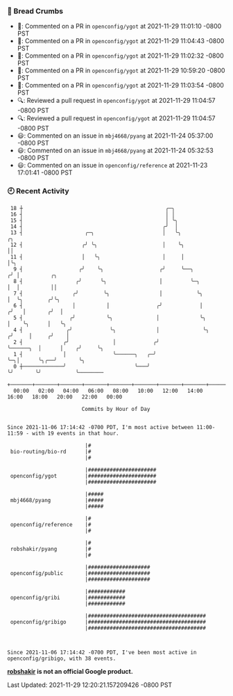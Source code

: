 ### 🍞 Bread Crumbs

 * 💬: Commented on a PR in  `openconfig/ygot` at 2021-11-29 11:01:10 -0800 PST
 * 💬: Commented on a PR in  `openconfig/ygot` at 2021-11-29 11:04:43 -0800 PST
 * 💬: Commented on a PR in  `openconfig/ygot` at 2021-11-29 11:02:32 -0800 PST
 * 💬: Commented on a PR in  `openconfig/ygot` at 2021-11-29 10:59:20 -0800 PST
 * 💬: Commented on a PR in  `openconfig/ygot` at 2021-11-29 11:03:54 -0800 PST
 * 🔍: Reviewed a pull request in  `openconfig/ygot` at 2021-11-29 11:04:57 -0800 PST
 * 🔍: Reviewed a pull request in  `openconfig/ygot` at 2021-11-29 11:04:57 -0800 PST
 * 😃: Commented on an issue in `mbj4668/pyang` at 2021-11-24 05:37:00 -0800 PST
 * 😃: Commented on an issue in `mbj4668/pyang` at 2021-11-24 05:32:53 -0800 PST
 * 😃: Commented on an issue in `openconfig/reference` at 2021-11-23 17:01:41 -0800 PST

### 🕘 Recent Activity
```
 18 ┼                                              ╭─╮
 16 ┤                                              │ │
 15 ┤                                              │ ╰╮
 14 ┤                                             ╭╯  │
 13 ┤                    ╭─╮                      │   ╰╮                     ╭╮
 12 ┤                   ╭╯ ╰╮                     │    ╰╮                    ││
 11 ┤                   │   ╰╮                    │     │                    │╰╮
  9 ┤                  ╭╯    ╰╮                  ╭╯     ╰──╮                ╭╯ │          ╭╮
  8 ┤                 ╭╯      ╰╮                 │         ╰─╮              │  │          ││
  7 ┤                ╭╯        ╰╮                │           ╰╮             │  ╰╮        ╭╯╰╮
  6 ┤                │          │               ╭╯            │            ╭╯   │       ╭╯  │
  5 ┤               ╭╯          ╰╮              │             ╰╮           │    ╰╮      │   ╰╮
  4 ┤              ╭╯            ╰╮             │              ╰╮         ╭╯     │     ╭╯    │
  2 ┤             ╭╯              │            ╭╯               ╰──────╮  │      │    ╭╯     ╰╮
  1 ┤             │               ╰──────╮   ╭─╯                       ╰─╮│      ╰╮╭──╯       ╰╮
  0 ┼─────────────╯                      ╰───╯                           ╰╯       ╰╯           ╰────────
    +───────+───────+───────+───────+───────+───────+───────+───────+───────+───────+───────+───────+────
  00:00   02:00   04:00   06:00   08:00   10:00   12:00   14:00   16:00   18:00   20:00   22:00   00:00   

						Commits by Hour of Day


Since 2021-11-06 17:14:42 -0700 PDT, I'm most active between 11:00-11:59 - with 19 events in that hour.

```



```
                         |#
 bio-routing/bio-rd      |#
                         |#

                         |######################
 openconfig/ygot         |######################
                         |######################

                         |#####
 mbj4668/pyang           |#####
                         |#####

                         |#
 openconfig/reference    |#
                         |#

                         |#
 robshakir/pyang         |#
                         |#

                         |####################
 openconfig/public       |####################
                         |####################

                         |############
 openconfig/gribi        |############
                         |############

                         |######################################
 openconfig/gribigo      |######################################
                         |######################################



Since 2021-11-06 17:14:42 -0700 PDT, I've been most active in openconfig/gribigo, with 38 events.

```
**[robshakir](mailto:robjs@google.com) is not an official Google product.**  


Last Updated: 2021-11-29 12:20:21.157209426 -0800 PST
